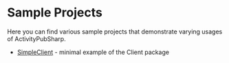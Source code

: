 ﻿# Sample Projects

Here you can find various sample projects that demonstrate varying usages of ActivityPubSharp.

* [SimpleClient](SimpleClient) - minimal example of the Client package